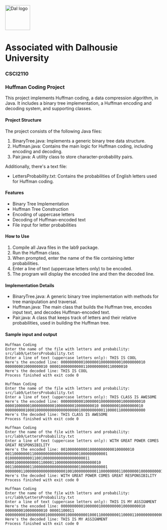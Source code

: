 <img src="https://github.com/user-attachments/assets/2ad86f70-12b4-4500-997d-9f8c1874a9b5" alt="Dal logo" width="80"/>
<h1>Associated with Dalhousie University</h1>

### CSCI2110

### Huffman Coding Project
This project implements Huffman coding, a data compression algorithm, in Java. It includes a binary tree implementation, a Huffman encoding and decoding system, and supporting classes.

#### Project Structure
The project consists of the following Java files:

1. BinaryTree.java: Implements a generic binary tree data structure.
2. Huffman.java: Contains the main logic for Huffman coding, including encoding and decoding.
3. Pair.java: A utility class to store character-probability pairs.

Additionally, there's a text file:

- LettersProbability.txt: Contains the probabilities of English letters used for Huffman coding.

#### Features
- Binary Tree Implementation
- Huffman Tree Construction
- Encoding of uppercase letters
- Decoding of Huffman-encoded text
- File input for letter probabilities

#### How to Use
1. Compile all Java files in the lab9 package.
2. Run the Huffman class.
3. When prompted, enter the name of the file containing letter probabilities.
4. Enter a line of text (uppercase letters only) to be encoded.
5. The program will display the encoded line and then the decoded line.

#### Implementation Details
- BinaryTree.java: A generic binary tree implementation with methods for tree manipulation and traversal.
- Huffman.java: The main class that builds the Huffman tree, encodes input text, and decodes Huffman-encoded text.
- Pair.java: A class that keeps track of letters and their relative probabilities, used in building the Huffman tree.

#### Sample input and output
```
Huffman Coding
Enter the name of the file with letters and probability: src/lab9/LettersProbability.txt
Enter a line of text (uppercase letters only): THIS IS COOL
Here's the encoded line: 00000000001000000100000000010000000010 0000000010000000010 00001000000000011000000000110000010
Here's the decoded line: THIS IS COOL
Process finished with exit code 0

Huffman Coding
Enter the name of the file with letters and probability: src/lab9/LettersProbability.txt
Enter a line of text (uppercase letters only): THIS CLASS IS AWESOME
Here's the encoded line: 00000000001000000100000000010000000010 000010000001000000000010000000010000000010 0000000010000000010 000000000100010000000000000000000100000000001100001100000000000
Here's the decoded line: THIS CLASS IS AWESOME
Process finished with exit code 0

Huffman Coding
Enter the name of the file with letters and probability: src/lab9/LettersProbability.txt
Enter a line of text (uppercase letters only): WITH GREAT POWER COMES GREAT RESPONSIBILITY
Here's the encoded line: 001000000000100000000000100000010 0011000000011000000000000000000001000000000001 01000000000011001000000000000000000011 0000100000000001100001100000000000000000010 0011000000011000000000000000000001000000000001 0000000110000000000000000001001000000000011000000001100000001000000000100110000000010000001000000000100000000000100011
Here's the decoded line: WITH GREAT POWER COMES GREAT RESPONSIBILITY
Process finished with exit code 0

Huffman Coding
Enter the name of the file with letters and probability: src/lab9/LettersProbability.txt
Enter a line of text (uppercase letters only): THIS IS MY ASSIGNMENT
Here's the encoded line: 00000000001000000100000000010000000010 0000000010000000010 00001100011 0000000001000000001000000001000000000100011000000001100001100000000000000000001100000000001
Here's the decoded line: THIS IS MY ASSIGNMENT
Process finished with exit code 0
```
